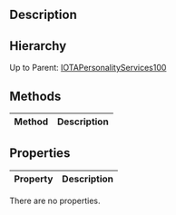 ## Description

## Hierarchy
Up to Parent: [IOTAPersonalityServices100](IOTAPersonalityServices100)

## Methods
| Method | Description |
| ------------- | ------------- |

## Properties
| Property | Description |
| ------------- | ------------- |
There are no properties.
